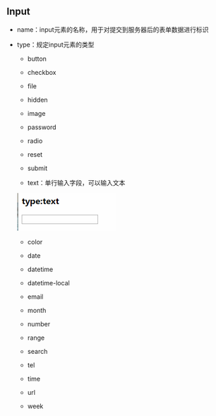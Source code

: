 ## Input

* name：input元素的名称，用于对提交到服务器后的表单数据进行标识

* type：规定input元素的类型

  * button

  * checkbox

  * file

  * hidden

  * image

  * password

  * radio

  * reset

  * submit

  * text：单行输入字段，可以输入文本

  ![](/assets/label_input_text.png)

  * color

  * date

  * datetime

  * datetime-local

  * email

  * month

  * number

  * range

  * search

  * tel

  * time

  * url

  * week



